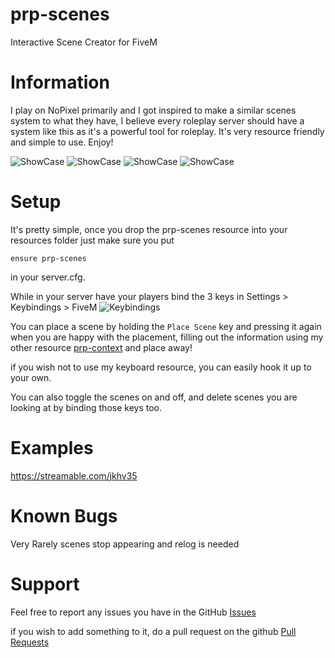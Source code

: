 # prp-scenes
Interactive Scene Creator for FiveM


# Information
I play on NoPixel primarily and I got inspired to make a similar scenes system to what they have, I believe every roleplay server should have a system like this as it's a powerful tool for roleplay. It's very resource friendly and simple to use. Enjoy!

![ShowCase](https://lithi.io/file/48gt.png)
![ShowCase](https://lithi.io/file/fA7I.jpg)
![ShowCase](https://lithi.io/file/K7OE.png)
![ShowCase](https://i.imgur.com/11vgo0L.png)


# Setup
It's pretty simple, once you drop the prp-scenes resource into your resources folder just make sure you put

`ensure prp-scenes`

in your server.cfg.

While in your server have your players bind the 3 keys in Settings > Keybindings > FiveM
![Keybindings](https://lithi.io/file/PGJj.png)


You can place a scene by holding the `Place Scene` key and pressing it again when you are happy with the placement, filling out the information using my other resource [prp-context](https://forum.cfx.re/t/release-standalone-nerohiro-s-keyboard-dynamic-nui-keyboard-input/2506326) and place away!

if you wish not to use my keyboard resource, you can easily hook it up to your own.

You can also toggle the scenes on and off, and delete scenes you are looking at by binding those keys too.

# Examples

https://streamable.com/jkhv35

# Known Bugs
Very Rarely scenes stop appearing and relog is needed

# Support
Feel free to report any issues you have in the GitHub [Issues](https://github.com/nerohiro/prp-scenes/issues)

if you wish to add something to it, do a pull request on the github [Pull Requests](https://github.com/nerohiro/prp-scenes/pulls)


